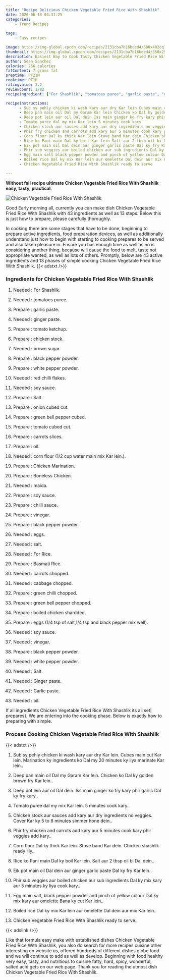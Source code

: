 ```yaml
---
title: "Recipe Delicious Chicken Vegetable Fried Rice With Shashlik"
date: 2020-06-13 04:31:25
categories:
    - Trend Recipes
    
tags:
    - Easy recipes

image: https://img-global.cpcdn.com/recipes/2131cba7b16bded4/680x482cq70/chicken-vegetable-fried-rice-with-shashlik-recipe-main-photo.jpg
thumbnail: https://img-global.cpcdn.com/recipes/2131cba7b16bded4/350x250cq70/chicken-vegetable-fried-rice-with-shashlik-recipe-main-photo.jpg
description: Easiest Way to Cook Tasty Chicken Vegetable Fried Rice With Shashlik with 43 ingredients and 13 stages of easy cooking.
author: Sean Sanchez
calories: 256 calories
fatContent: 7 grams fat
preptime: PT21M
cooktime: PT1H
ratingvalue: 3.2
reviewcount: 1782
recipeingredient: ["For Shashlik", "tomatoes puree", "garlic paste", "ginger paste", "tomato ketchup", "chicken stock", "brown sugar", "black pepper powder", "white pepper powder", "red chilli flakes", "soy sauce", "Salt", "onion cubed cut", "green bell pepper cubed", "tomato cubed cut", "carrots slices", "oil", "corn flour 12 cup water main mix Kar lein", "Chicken Marination", "Boneless Chicken", "maida", "soy sauce", "chilli sauce", "vinegar", "black pepper powder", "eggs", "salt", "For Rice", "Basmati Rice", "carrots chopped", "cabbage chopped", "green chilli chopped", "green bell pepper chopped", "boiled chicken shardded", "eggs 14 tsp of salt14 tsp and black pepper mix well", "soy sauce", "vinegar", "black pepper powder", "white pepper powder", "Salt", "Ginger paste", "Garlic paste", "oil"]

recipeinstructions: 
      - Sub sy pehly chicken ki wash kary aur dry Kar lein Cubes main cut Kar lein Marination ky ingredients ko Dal my 20 minutes ky liya marinate Kar lein 
      - Deep pan main oil Dal my Garam Kar lein Chicken ko Dal ky golden brown fry Kar lein 
      - Deep pot lein aur oil Dal dein Iss main ginger ko fry kary phir garlic Dal ky fry kary 
      - Tomato puree dal my mix Kar lein 5 minutes cook kary 
      - Chicken stock aur sauces add kary aur dry ingredients no veggies Cover Kar ky 5 to 8 minutes simmer hone dein 
      - Phir fry chicken and carrots add kary aur 5 minutes cook kary phir veggies add kary 
      - Corn flour Dal ky thick Kar lein Stove band Kar dein Chicken shashlik ready Hy 
      - Rice ko Pani main Dal ky boil Kar lein Salt aur 2 tbsp oil bi Dal dein 
      - Eik pot main oil Dal dein aur ginger garlic paste Dal ky fry Kar lein 
      - Phir sub veggies aur boiled chicken aur sub ingredients Dal ky mix kary aur 5 minutes ky liya cook kary 
      - Egg main salt black pepper powder and pinch of yellow colour Dal ky mix kary aur omelette Bana ky cut Kar lein 
      - Boiled rice Dal ky mix Kar lein aur omelette Dal dein aur mix Kar lein 
      - Chicken Vegetable Fried Rice With Shashlik ready to serve

---
```




**Without fail recipe ultimate Chicken Vegetable Fried Rice With Shashlik easy, tasty, practical**. 


![Chicken Vegetable Fried Rice With Shashlik](https://img-global.cpcdn.com/recipes/2131cba7b16bded4/680x482cq70/chicken-vegetable-fried-rice-with-shashlik-recipe-main-photo.jpg "Chicken Vegetable Fried Rice With Shashlik")




Good Early morning all, currently you can make dish Chicken Vegetable Fried Rice With Shashlik with 43 ingredients as well as 13 steps. Below this is just how to prepare, please carefully thoroughly.

In cooking there are some stages that have to be done, beginning to prepare active ingredients, food preparation devices, as well as additionally understand just how to begin with starting to cooking prepares to be served and also taken pleasure in. Ensure you has enough time as well as no is considering another thing, because will cause the food to melt, taste not appropriate wanted, as well as lots of others. Promptly, below are 43 active ingredients and 13 phases of simple cooking Chicken Vegetable Fried Rice With Shashlik.
{{< adstxt />}}

### Ingredients for Chicken Vegetable Fried Rice With Shashlik


1. Needed  : For Shashlik.

1. Needed  : tomatoes puree.

1. Prepare  : garlic paste.

1. Needed  : ginger paste.

1. Prepare  : tomato ketchup.

1. Prepare  : chicken stock.

1. Needed  : brown sugar.

1. Prepare  : black pepper powder.

1. Prepare  : white pepper powder.

1. Needed  : red chilli flakes.

1. Needed  : soy sauce.

1. Prepare  : Salt.

1. Prepare  : onion cubed cut.

1. Prepare  : green bell pepper cubed.

1. Prepare  : tomato cubed cut.

1. Prepare  : carrots slices.

1. Prepare  : oil.

1. Needed  : corn flour (1/2 cup water main mix Kar lein.).

1. Prepare  : Chicken Marination.

1. Prepare  : Boneless Chicken.

1. Needed  : maida.

1. Prepare  : soy sauce.

1. Prepare  : chilli sauce.

1. Prepare  : vinegar.

1. Prepare  : black pepper powder.

1. Needed  : eggs.

1. Needed  : salt.

1. Needed  : For Rice.

1. Prepare  : Basmati Rice.

1. Needed  : carrots chopped.

1. Needed  : cabbage chopped.

1. Prepare  : green chilli chopped.

1. Prepare  : green bell pepper chopped.

1. Prepare  : boiled chicken shardded.

1. Prepare  : eggs (1/4 tsp of salt,1/4 tsp and black pepper mix well).

1. Needed  : soy sauce.

1. Needed  : vinegar.

1. Prepare  : black pepper powder.

1. Needed  : white pepper powder.

1. Needed  : Salt.

1. Needed  : Ginger paste.

1. Needed  : Garlic paste.

1. Needed  : oil.



If all ingredients Chicken Vegetable Fried Rice With Shashlik its all set| prepares}, We are entering into the cooking phase. Below is exactly how to preparing with simple.

### Process Cooking Chicken Vegetable Fried Rice With Shashlik

{{< adstxt />}}


1. Sub sy pehly chicken ki wash kary aur dry Kar lein. Cubes main cut Kar lein. Marination ky ingredients ko Dal my 20 minutes ky liya marinate Kar lein..



1. Deep pan main oil Dal my Garam Kar lein. Chicken ko Dal ky golden brown fry Kar lein..



1. Deep pot lein aur oil Dal dein. Iss main ginger ko fry kary phir garlic Dal ky fry kary..



1. Tomato puree dal my mix Kar lein. 5 minutes cook kary..



1. Chicken stock aur sauces add kary aur dry ingredients no veggies. Cover Kar ky 5 to 8 minutes simmer hone dein..



1. Phir fry chicken and carrots add kary aur 5 minutes cook kary phir veggies add kary..



1. Corn flour Dal ky thick Kar lein. Stove band Kar dein. Chicken shashlik ready Hy..



1. Rice ko Pani main Dal ky boil Kar lein. Salt aur 2 tbsp oil bi Dal dein..



1. Eik pot main oil Dal dein aur ginger garlic paste Dal ky fry Kar lein..



1. Phir sub veggies aur boiled chicken aur sub ingredients Dal ky mix kary aur 5 minutes ky liya cook kary..



1. Egg main salt, black pepper powder and pinch of yellow colour Dal ky mix kary aur omelette Bana ky cut Kar lein..



1. Boiled rice Dal ky mix Kar lein aur omelette Dal dein aur mix Kar lein..



1. Chicken Vegetable Fried Rice With Shashlik ready to serve..





{{< adslink />}}

Like that formula easy make with established dishes Chicken Vegetable Fried Rice With Shashlik, you also do search for more recipes cuisine other interesting on website us, offered hundreds of different dishes globe food and we will continue to add as well as develop. Beginning with food healthy very easy, tasty, and nutritious to cuisine fatty, hard, spicy, wonderful, salted acid gets on our web page. Thank you for reading the utmost dish Chicken Vegetable Fried Rice With Shashlik.
